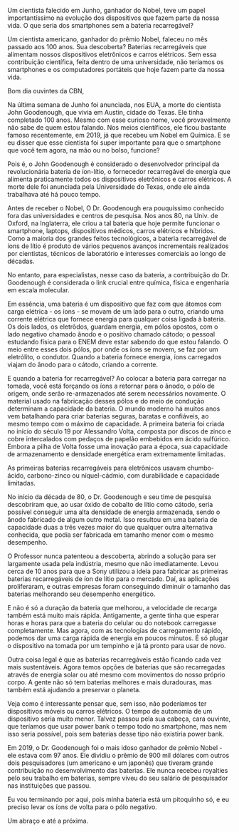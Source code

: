 

Um cientista falecido em Junho, ganhador do Nobel, teve um papel importantíssimo na evolução dos dispositivos que fazem parte da nossa vida. O que seria dos smartphones sem a bateria recarregável?



Um cientista americano, ganhador do prêmio Nobel, faleceu no mês passado aos 100 anos.
Sua descoberta? Baterias recarregáveis que alimentam nossos dispositivos eletrônicos e carros elétricos.
Sem essa contribuição científica, feita dentro de uma universidade, não teríamos os smartphones e os computadores portáteis que hoje fazem parte da nossa vida.


Bom dia ouvintes da CBN,

Na última semana de Junho foi anunciada, nos EUA, a morte do cientista John Goodenough, que vivia em Austin, cidade do Texas. Ele tinha completado 100 anos. Mesmo com esse curioso nome, você provavelmente não sabe de quem estou falando. Nos meios científicos, ele ficou bastante famoso recentemente, em 2019, já que recebeu um Nobel em Química. E se eu disser que esse cientista foi super importante para que o smartphone que você tem agora, na mão ou no bolso, funcione?

Pois é, o John Goodenough é considerado o desenvolvedor principal da revolucionária bateria de íon-lítio, o fornecedor recarregável de energia que alimenta praticamente todos os dispositivos eletrônicos e carros elétricos. A morte dele foi anunciada pela Universidade do Texas, onde ele ainda trabalhava até há pouco tempo.

Antes de receber o Nobel, O Dr. Goodenough era pouquíssimo conhecido fora das universidades e centros de pesquisa. Nos anos 80, na Univ. de Oxford, na Inglaterra, ele criou a tal bateria que hoje permite funcionar o smartphone, laptops, dispositivos médicos, carros elétricos e híbridos. Como a maioria dos grandes feitos tecnológicos, a bateria recarregável de íons de lítio é produto de vários pequenos avanços incrementais realizados por cientistas, técnicos de laboratório e interesses comerciais ao longo de décadas. 

No entanto, para especialistas, nesse caso da bateria, a contribuição do Dr. Goodenough é considerada o link crucial entre química, física e engenharia em escala molecular.

Em essência, uma bateria é um dispositivo que faz com que átomos com carga elétrica - os íons - se movam de um lado para o outro, criando uma corrente elétrica que fornece energia para qualquer coisa ligada à bateria. Os dois lados, os eletrôdos, guardam energia, em pólos opostos, com o lado negativo chamado ânodo e o positivo chamado cátodo; o pessoal estudando física para o ENEM deve estar sabendo do que estou falando. O meio entre esses dois pólos, por onde os íons se movem, se faz por um eletrólito, o condutor. Quando a bateria fornece energia, íons carregados viajam do ânodo para o cátodo, criando a corrente. 

E quando a bateria for recarregável? Ao colocar a bateria para carregar na tomada, você está forçando os íons a retornar para o ânodo, o pólo de origem, onde serão re-armazenados até serem necessários novamente. O material usado na fabricação desses pólos e do meio de condução determinam a capacidade da bateria. O mundo moderno há muitos anos vem batalhando para criar baterias seguras, baratas e confiáveis, ao mesmo tempo com o máximo de capacidade. A primeira bateria foi criada no início do século 19 por Alessandro Volta, composta por discos de zinco e cobre intercalados com pedaços de papelão embebidos em ácido sulfúrico. Embora a pilha de Volta fosse uma inovação para a época, sua capacidade de armazenamento e densidade energética eram extremamente limitadas.

As primeiras baterias recarregáveis para eletrônicos usavam chumbo-ácido, carbono-zinco ou níquel-cádmio, com durabilidade e capacidade limitadas. 

No início da década de 80, o Dr. Goodenough e seu time de pesquisa descobriram que, ao usar óxido de cobalto de lítio como cátodo, seria possível conseguir uma alta densidade de energia armazenada, sendo o ânodo fabricado de algum outro metal. Isso resultou em uma bateria de capacidade duas a três vezes maior do que qualquer outra alternativa conhecida, que podia ser fabricada em tamanho menor com o mesmo desempenho. 

O Professor nunca patenteou a descoberta, abrindo a solução para ser largamente usada pela indústria, mesmo que não imediatamente. Levou cerca de 10 anos para que a Sony utilizou a ideia para fabricar as primeiras baterias recarregáveis de íon de lítio para o mercado. Daí, as aplicações proliferaram, e outras empresas foram conseguindo diminuir o tamanho das baterias melhorando seu desempenho energético. 

E não é só a duração da bateria que melhorou, a velocidade de recarga também está muito mais rápida. Antigamente, a gente tinha que esperar horas e horas para que a bateria do celular ou do notebook carregasse completamente. Mas agora, com as tecnologias de carregamento rápido, podemos dar uma carga rápida de energia em poucos minutos. É só plugar o dispositivo na tomada por um tempinho e já tá pronto para usar de novo.

Outra coisa legal é que as baterias recarregáveis estão ficando cada vez mais sustentáveis. Agora temos opções de baterias que são recarregadas através de energia solar ou até mesmo com movimentos do nosso próprio corpo. A gente não só tem baterias melhores e mais duradouras, mas também está ajudando a preservar o planeta.

Veja como é interessante pensar que, sem isso, não poderíamos ter dispositivos móveis ou carros elétricos. O tempo de autonomia de um dispositivo seria muito menor. Talvez passou pela sua cabeça, cara ouvinte, que teríamos que usar power bank o tempo todo no smartphone, mas nem isso seria possível, pois sem baterias desse tipo não existiria power bank.

Em 2019, o Dr. Goodenough foi o mais idoso ganhador de prêmio Nobel - ele estava com 97 anos. Ele dividiu o prêmio de 900 mil dólares com outros dois pesquisadores (um americano e um japonês) que tiveram grande contribuição no desenvolvimento das baterias. Ele nunca recebeu royalties pelo seu trabalho em baterias, sempre viveu do seu salário de pesquisador nas instituições que passou.

Eu vou terminando por aqui, pois minha bateria está um pitoquinho só, e eu preciso levar os íons de volta para o pólo negativo.

Um abraço e até a próxima.

